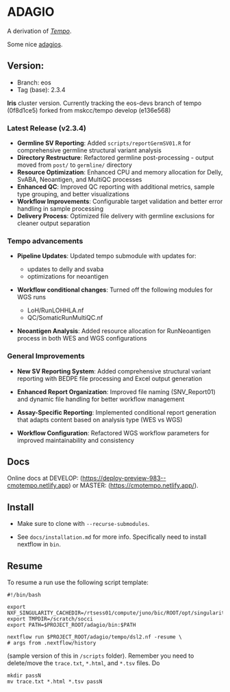 # ADAGIO

A derivation of [_Tempo_](https://github.com/mskcc/tempo).

Some nice [adagios](https://open.spotify.com/playlist/3o1pG5q6H3FadR6zmeNBTo?si=48d2b7228a754dc0).

## Version:
- Branch: eos
- Tag (base): 2.3.4

**Iris** cluster version. Currently tracking the eos-devs branch of tempo (0f8d1ce5) forked from mskcc/tempo develop (e136e568)

### Latest Release (v2.3.4)

- **Germline SV Reporting**: Added `scripts/reportGermSV01.R` for comprehensive germline structural variant analysis
- **Directory Restructure**: Refactored germline post-processing - output moved from `post/` to `germline/` directory
- **Resource Optimization**: Enhanced CPU and memory allocation for Delly, SvABA, Neoantigen, and MultiQC processes
- **Enhanced QC**: Improved QC reporting with additional metrics, sample type grouping, and better visualizations
- **Workflow Improvements**: Configurable target validation and better error handling in sample processing
- **Delivery Process**: Optimized file delivery with germline exclusions for cleaner output separation

### Tempo advancements

- **Pipeline Updates**: Updated tempo submodule with updates for:
  - updates to delly and svaba
  - optimizations for neoantigen

- **Workflow conditional changes**: Turned off the following modules for WGS runs
  - LoH/RunLOHHLA.nf
  - QC/SomaticRunMultiQC.nf

- **Neoantigen Analysis**: Added resource allocation for RunNeoantigen process in both WES and WGS configurations

### General Improvements

- **New SV Reporting System**: Added comprehensive structural variant reporting with BEDPE file processing and Excel output generation

- **Enhanced Report Organization**: Improved file naming (SNV_Report01) and dynamic file handling for better workflow management

- **Assay-Specific Reporting**: Implemented conditional report generation that adapts content based on analysis type (WES vs WGS)

- **Workflow Configuration**: Refactored WGS workflow parameters for improved maintainability and consistency



## Docs

Online docs at DEVELOP: (https://deploy-preview-983--cmotempo.netlify.app) or 
MASTER: (https://cmotempo.netlify.app/).

## Install

- Make sure to clone with `--recurse-submodules`.

- See `docs/installation.md` for more info. Specifically need to install nextflow in `bin`.

## Resume

To resume a run use the following script template:

```
#!/bin/bash

export NXF_SINGULARITY_CACHEDIR=/rtsess01/compute/juno/bic/ROOT/opt/singularity/cachedir_socci
export TMPDIR=/scratch/socci
export PATH=$PROJECT_ROOT/adagio/bin:$PATH

nextflow run $PROJECT_ROOT/adagio/tempo/dsl2.nf -resume \
# args from .nextflow/history
```

(sample version of this in `/scripts` folder). Remember you need to delete/move the `trace.txt`, `*.html`, and `*.tsv` files. Do

```
mkdir passN
mv trace.txt *.html *.tsv passN
```

